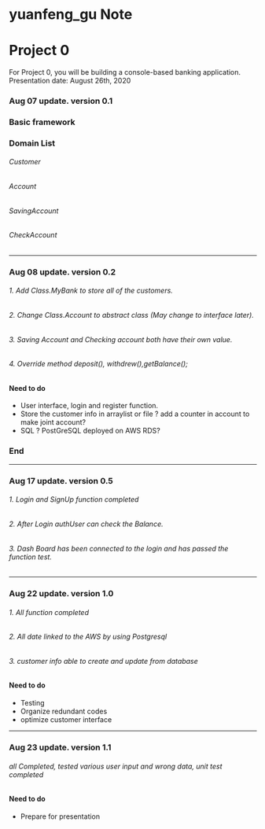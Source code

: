 # yuanfeng_gu Note
# Project 0
For Project 0, you will be building a console-based banking application. Presentation date: August 26th, 2020


### Aug 07 update. version 0.1

### Basic framework

###  Domain List

###### Customer
###### Account
###### SavingAccount
###### CheckAccount

----------------------------------------------------------------------

### Aug 08 update. version 0.2

###### 1.  Add  Class.MyBank to store all of the customers. 
###### 2.  Change Class.Account to abstract class (May change to interface later).
###### 3. Saving Account and Checking account both have their own value.
###### 4. Override method deposit(), withdrew(),getBalance();


#### Need to do 

- User interface, login and register function.
- Store the customer info in arraylist or file ? add a counter in account to make joint account?
- SQL ? PostGreSQL deployed on AWS RDS? 

### End

-------------------------------------------------------------------------

### Aug 17 update. version 0.5

###### 1.  Login and SignUp function completed  
###### 2.  After Login authUser can check the Balance.
###### 3.  Dash Board has been connected to the login and has passed the function test.





----------------------------------------------------------------------------




### Aug 22 update. version 1.0

###### 1.  All function completed  
###### 2.  All date linked to the AWS by using Postgresql 
###### 3.  customer info able to create and update from database

#### Need to do 
- Testing 
- Organize redundant codes 
- optimize customer interface



-----------------------------------------------------------------------------

### Aug 23 update. version 1.1

######  all Completed, tested various user input and wrong data, unit test completed

#### Need to do 
- Prepare for presentation
